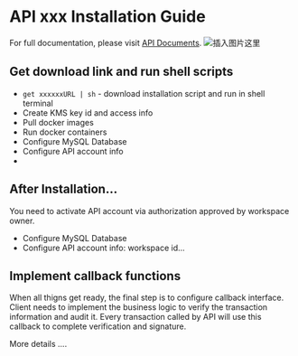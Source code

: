 # API xxx Installation Guide

For full documentation, please visit [ API Documents](https://docs.xxxxxxxx.com/api/index.html).
  ![插入图片这里](../pic.png)

## Get download link and run shell scripts

* `get xxxxxxURL | sh` - download installation script and run in shell terminal
* Create KMS key id and access info
* Pull docker images 
* Run docker containers 
* Configure MySQL Database
* Configure API account info
* 

## After Installation...
You need to activate API account via authorization approved by workspace owner.

* Configure MySQL Database
* Configure API account info: workspace id...

## Implement callback functions
When all thigns get ready, the final step is to configure callback interface. 
Client needs to implement the business logic to verify the transaction information and audit it. Every transaction called by API will use this callback to complete verification and signature.

More details ....

